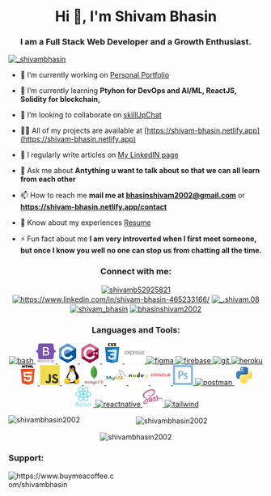 <h1 align="center">Hi 👋, I'm Shivam Bhasin</h1>
<h3 align="center">I am a Full Stack Web Developer and a Growth Enthusiast.</h3>

<p align="left"> <a href="https://twitter.com/_shivambhasin" target="blank"><img src="https://img.shields.io/twitter/follow/_shivambhasin?logo=twitter&style=for-the-badge" alt="_shivambhasin" /></a> </p>

- 🔭 I’m currently working on [Personal Portfolio](https://github.com/ShivamBhasin2002/portfolio)

- 🌱 I’m currently learning **Ptyhon for DevOps and AI/ML, ReactJS, Solidity for blockchain,**

- 👯 I’m looking to collaborate on [skillUpChat](https://github.com/ShivamBhasin2002/skillUpChat)

- 👨‍💻 All of my projects are available at [https://shivam-bhasin.netlify.app](https://shivam-bhasin.netlify.app)

- 📝 I regularly write articles on [My LinkedIN page](https://www.linkedin.com/in/shivam-bhasin-465233166/detail/recent-activity/shares/)

- 💬 Ask me about **Antything u want to talk about so that we can all learn from each other**

- 📫 How to reach me **mail me at bhasinshivam2002@gmail.com** or **https://shivam-bhasin.netlify.app/contact**

- 📄 Know about my experiences [Resume](https://drive.google.com/file/d/1hq0QW10x34a_y6zao-WCEm90MZJT11aZ/view)

- ⚡ Fun fact about me **I am very introverted when I first meet someone, but once I know you well no one can stop us from chatting all the time.**

<h3 align="center">Connect with me:</h3>
<p align="center">
<a href="https://twitter.com/shivamb52925821" target="blank"><img align="center" src="https://raw.githubusercontent.com/rahuldkjain/github-profile-readme-generator/master/src/images/icons/Social/twitter.svg" alt="shivamb52925821" height="30" width="40" /></a>
<a href="https://linkedin.com/in/https://www.linkedin.com/in/shivam-bhasin-465233166/" target="blank"><img align="center" src="https://raw.githubusercontent.com/rahuldkjain/github-profile-readme-generator/master/src/images/icons/Social/linked-in-alt.svg" alt="https://www.linkedin.com/in/shivam-bhasin-465233166/" height="30" width="40" /></a>
<a href="https://instagram.com/_.shivam.08" target="blank"><img align="center" src="https://raw.githubusercontent.com/rahuldkjain/github-profile-readme-generator/master/src/images/icons/Social/instagram.svg" alt="_.shivam.08" height="30" width="40" /></a>
<a href="https://www.codechef.com/users/shivam_bhasin" target="blank"><img align="center" src="https://cdn.jsdelivr.net/npm/simple-icons@3.1.0/icons/codechef.svg" alt="shivam_bhasin" height="30" width="40" /></a>
<a href="https://www.leetcode.com/bhasinshivam2002" target="blank"><img align="center" src="https://raw.githubusercontent.com/rahuldkjain/github-profile-readme-generator/master/src/images/icons/Social/leet-code.svg" alt="bhasinshivam2002" height="30" width="40" /></a>
</p>

<h3 align="center">Languages and Tools:</h3>
<p align="center"> <a href="https://www.gnu.org/software/bash/" target="_blank" rel="noreferrer"> <img src="https://www.vectorlogo.zone/logos/gnu_bash/gnu_bash-icon.svg" alt="bash" width="40" height="40"/> </a> <a href="https://getbootstrap.com" target="_blank" rel="noreferrer"> <img src="https://raw.githubusercontent.com/devicons/devicon/master/icons/bootstrap/bootstrap-plain-wordmark.svg" alt="bootstrap" width="40" height="40"/> </a> <a href="https://www.cprogramming.com/" target="_blank" rel="noreferrer"> <img src="https://raw.githubusercontent.com/devicons/devicon/master/icons/c/c-original.svg" alt="c" width="40" height="40"/> </a> <a href="https://www.w3schools.com/cpp/" target="_blank" rel="noreferrer"> <img src="https://raw.githubusercontent.com/devicons/devicon/master/icons/cplusplus/cplusplus-original.svg" alt="cplusplus" width="40" height="40"/> </a> <a href="https://www.w3schools.com/css/" target="_blank" rel="noreferrer"> <img src="https://raw.githubusercontent.com/devicons/devicon/master/icons/css3/css3-original-wordmark.svg" alt="css3" width="40" height="40"/> </a> <a href="https://expressjs.com" target="_blank" rel="noreferrer"> <img src="https://raw.githubusercontent.com/devicons/devicon/master/icons/express/express-original-wordmark.svg" alt="express" width="40" height="40"/> </a> <a href="https://www.figma.com/" target="_blank" rel="noreferrer"> <img src="https://www.vectorlogo.zone/logos/figma/figma-icon.svg" alt="figma" width="40" height="40"/> </a> <a href="https://firebase.google.com/" target="_blank" rel="noreferrer"> <img src="https://www.vectorlogo.zone/logos/firebase/firebase-icon.svg" alt="firebase" width="40" height="40"/> </a> <a href="https://git-scm.com/" target="_blank" rel="noreferrer"> <img src="https://www.vectorlogo.zone/logos/git-scm/git-scm-icon.svg" alt="git" width="40" height="40"/> </a> <a href="https://heroku.com" target="_blank" rel="noreferrer"> <img src="https://www.vectorlogo.zone/logos/heroku/heroku-icon.svg" alt="heroku" width="40" height="40"/> </a> <a href="https://www.w3.org/html/" target="_blank" rel="noreferrer"> <img src="https://raw.githubusercontent.com/devicons/devicon/master/icons/html5/html5-original-wordmark.svg" alt="html5" width="40" height="40"/> </a> <a href="https://developer.mozilla.org/en-US/docs/Web/JavaScript" target="_blank" rel="noreferrer"> <img src="https://raw.githubusercontent.com/devicons/devicon/master/icons/javascript/javascript-original.svg" alt="javascript" width="40" height="40"/> </a> <a href="https://www.linux.org/" target="_blank" rel="noreferrer"> <img src="https://raw.githubusercontent.com/devicons/devicon/master/icons/linux/linux-original.svg" alt="linux" width="40" height="40"/> </a> <a href="https://www.mongodb.com/" target="_blank" rel="noreferrer"> <img src="https://raw.githubusercontent.com/devicons/devicon/master/icons/mongodb/mongodb-original-wordmark.svg" alt="mongodb" width="40" height="40"/> </a> <a href="https://www.mysql.com/" target="_blank" rel="noreferrer"> <img src="https://raw.githubusercontent.com/devicons/devicon/master/icons/mysql/mysql-original-wordmark.svg" alt="mysql" width="40" height="40"/> </a> <a href="https://nodejs.org" target="_blank" rel="noreferrer"> <img src="https://raw.githubusercontent.com/devicons/devicon/master/icons/nodejs/nodejs-original-wordmark.svg" alt="nodejs" width="40" height="40"/> </a> <a href="https://www.oracle.com/" target="_blank" rel="noreferrer"> <img src="https://raw.githubusercontent.com/devicons/devicon/master/icons/oracle/oracle-original.svg" alt="oracle" width="40" height="40"/> </a> <a href="https://www.photoshop.com/en" target="_blank" rel="noreferrer"> <img src="https://raw.githubusercontent.com/devicons/devicon/master/icons/photoshop/photoshop-line.svg" alt="photoshop" width="40" height="40"/> </a> <a href="https://postman.com" target="_blank" rel="noreferrer"> <img src="https://www.vectorlogo.zone/logos/getpostman/getpostman-icon.svg" alt="postman" width="40" height="40"/> </a> <a href="https://www.python.org" target="_blank" rel="noreferrer"> <img src="https://raw.githubusercontent.com/devicons/devicon/master/icons/python/python-original.svg" alt="python" width="40" height="40"/> </a> <a href="https://reactjs.org/" target="_blank" rel="noreferrer"> <img src="https://raw.githubusercontent.com/devicons/devicon/master/icons/react/react-original-wordmark.svg" alt="react" width="40" height="40"/> </a> <a href="https://reactnative.dev/" target="_blank" rel="noreferrer"> <img src="https://reactnative.dev/img/header_logo.svg" alt="reactnative" width="40" height="40"/> </a> <a href="https://sass-lang.com" target="_blank" rel="noreferrer"> <img src="https://raw.githubusercontent.com/devicons/devicon/master/icons/sass/sass-original.svg" alt="sass" width="40" height="40"/> </a> <a href="https://tailwindcss.com/" target="_blank" rel="noreferrer"> <img src="https://www.vectorlogo.zone/logos/tailwindcss/tailwindcss-icon.svg" alt="tailwind" width="40" height="40"/> </a> </p>
<p align="center">
  <img align="left" src="https://github-readme-stats.vercel.app/api/top-langs?username=shivambhasin2002&show_icons=true&locale=en&layout=compact" alt="shivambhasin2002" />
</p>
<p align="center">
  <img align="center" width="50%" src="https://github-readme-stats.vercel.app/api?username=shivambhasin2002&show_icons=true&locale=en" alt="shivambhasin2002" />
</p>
<p align="center">
  <img align="center" src="https://github-readme-streak-stats.herokuapp.com/?user=shivambhasin2002&" alt="shivambhasin2002" />
</p>

<h3 align="left">Support:</h3>
<p><a href="https://www.buymeacoffee.com/https://www.buymeacoffee.com/shivambhasin"> <img align="left" src="https://cdn.buymeacoffee.com/buttons/v2/default-yellow.png" height="50" width="210" alt="https://www.buymeacoffee.com/shivambhasin" /></a></p><br><br>

